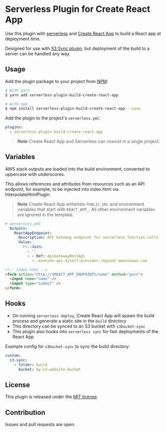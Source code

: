 # Serverless Plugin for Create React App

Use this plugin with [serverless](https://serverless.com) and [Create React App](https://www.npmjs.com/package/create-react-app) to build a React app at deployment time.

Designed for use with [S3 Sync plugin](https://www.npmjs.com/package/serverless-s3bucket-sync), but deployment of the build to a server can be handled any way.

## Usage

Add the plugin package to your project from [NPM](https://www.npmjs.com/package/serverless-plugin-build-create-react-app):

```bash
# With yarn
$ yarn add serverless-plugin-build-create-react-app

# With npm
$ npm install serverless-plugin-build-create-react-app --save
```

Add the plugin to the project's `serverless.yml`:

```yaml
plugins:
  - serverless-plugin-build-create-react-app
```

> **Note** Create React App and Serverless can coexist in a single project. 

## Variables

AWS stack outputs are loaded into the build environment, converted to uppercase with underscores.

This allows references and attributes from resources such as an API endpoint, for example, to be injected into index.html via InterpolateHtmlPlugin.

> **Note** Create React App whitelists `PUBLIC_URL` and environment variables that start with `REACT_APP_`. All other environment variables are ignored in the template.

```yaml
# serverless.yml
  Outputs:
    ReactAppEndpoint:
      Description: API Gateway endpoint for serverless function calls
      Value: 
        Fn::Join:
          - ''
          - - Ref: ApiGatewayRestApi
            - .execute-api.${self:provider.region}.amazonaws.com
```

```html
<!-- index.html -->
<form action="http://%REACT_APP_ENDPOINT%/name" method="post">
  <input name="name" />
  <input type="submit" />
</form>
```

## Hooks

* On running `serverless deploy`, Create React App will spawn the build process and generate a static site in the `build` directory
* This directory can be synced to an S3 bucket with `s3bucket-sync`
* This plugin also hooks into `serverless sync` for fast deployments of the React App

Example config for `s3bucket-sync` to sync the build directory:

```yaml
custom:
  s3-sync:
    - folder: build
      bucket: my-s3-website-bucket
```

## License

This plugin is released under the [MIT license](LICENSE.md).

## Contribution

Issues and pull requests are open.

